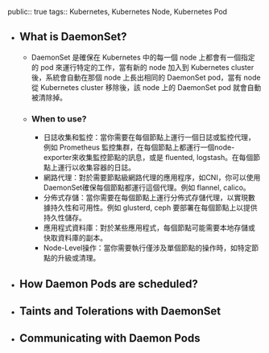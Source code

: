 public:: true
tags:: Kubernetes, Kubernetes Node, Kubernetes Pod

- ## What is DaemonSet?
	- DaemonSet 是確保在 Kubernetes 中的每一個 node 上都會有一個指定的 pod 來運行特定的工作，當有新的 node 加入到 Kubernetes cluster 後，系統會自動在那個 node 上長出相同的 DaemonSet pod，當有 node 從 Kubernetes cluster 移除後，該 node 上的 DaemonSet pod 就會自動被清除掉。
	- ### When to use?
		- 日誌收集和監控：當你需要在每個節點上運行一個日誌或監控代理，例如 Prometheus 監控集群，在每個節點上都運行一個node-exporter來收集監控節點的訊息，或是 fluented, logstash。在每個節點上運行以收集容器的日誌。
		- 網路代理：對於需要節點級網路代理的應用程序，如CNI，你可以使用DaemonSet確保每個節點都運行這個代理。例如 flannel, calico。
		- 分佈式存儲：當你需要在每個節點上運行分佈式存儲代理，以實現數據持久性和可用性。例如 glusterd, ceph 要部署在每個節點上以提供持久性儲存。
		- 應用程式資料庫：對於某些應用程式，每個節點可能需要本地存儲或快取資料庫的副本。
		- Node-Level操作：當你需要執行僅涉及單個節點的操作時，如特定節點的升級或清理。
- ## How Daemon Pods are scheduled?
- ## Taints and Tolerations with DaemonSet
- ## Communicating with Daemon Pods